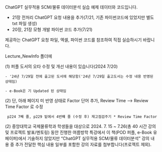 ChatGPT 실무적용 SCM/물류 데이터분석 실습 예제 데이터와 코드입니다.
- 21장 전처리 ChatGPT 요청 내용을 추가(7/21, 기존 파이썬코드에 있었지만 별도 txt 파일 생성)
- 20장, 21장 모형 개발 파이썬 코드 추가(7/21)
  
제공하는 ChatGPT 요청 파일, 엑셀, 파이썬 코드를 참조하여 직접 실습하시기 바랍니다.

Lecture_NewInfo 폴더에 

(1) 퍼플 도서의 오타 수정 및 개선 내용이 있습니다(2024 7/20)

    - '24년 7/29일 전에 출고된 도서에 해당함('24년 7/29일 출고도서는 수정 내용 반영된 상태임)
    
    - e-Book은 기 Updated 된 상태임

 (2) 단, 아래 페이지 미 반영 상태로 Factor 단어 추가, Review Time --> Review Time Factor 로 수정 
 
     p224 7째 줄, p229 밑에서 4번쨰 줄 (수정 후) 재고점검주기 * Review Time Factor
    
    
(2) 중앙대학교 국제물류학과 학생들을 대상으로 2024. 7. 15 ~ 7.26(총 40 시간 강의 및 프로젝트 발표/멘토링) 동안 진행한 여름방학 특강에서
이 책(POD 퍼플, e-Book 유페이퍼)에서 기술하지 않았지만 “ChatGPT 실무적용 SCM/물류 데이터분석” 강의 내용 중 
추가 전달한 핵심 내용 일부를 포함한 강의 자료를 첨부합니다(프로젝트 제외).
